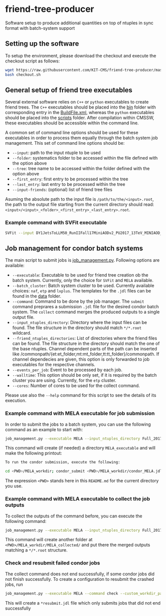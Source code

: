 # friend-tree-producer
Software setup to produce additional quantities on top of ntuples in sync format with batch-system support

## Setting up the software
To setup the environment, please download the checkout and execute the checkout script as follows:

```bash
wget https://raw.githubusercontent.com/KIT-CMS/friend-tree-producer/master/scripts/checkout.sh
bash checkout.sh
```
## General setup of friend tree executables
Several external software relies on `C++` or `python` executables to create friend trees.
The `C++` executables should be placed into the [bin](https://github.com/KIT-CMS/friend-tree-producer/tree/master/bin)
folder with corresponding entry in the [BuildFile.xml](https://github.com/KIT-CMS/friend-tree-producer/tree/master/bin/BuildFile.xml),
whereas the `python` executables should be placed into the [scripts](https://github.com/KIT-CMS/friend-tree-producer/tree/master/scripts) folder.
After compilation within CMSSW, these executables should be accessible within the command line.

A common set of command line options should be used for these executables in order to process them equally through the batch system job management.
This set of command line options should be:

 * `--input`: path to the input ntuple to be used
 * `--folder`: systematics folder to be accessed within the file defined with the option above
 * `--tree`: tree name to be accessed within the folder defined with the option above
 * `--first_entry`: first entry to be processed within the tree
 * `--last_entry`: last entry to be processed within the tree
 * `--input-friends`: (optional) list of friend tree files

Asuming the absolute path to the input file is `/path/to/the/<input>.root`, the path to the output file starting from the current directory should read:
`<input>/<input>_<folder>_<first_entry>_<last_entry>.root`.

### Example command with SVFit executable

```bash
SVFit --input DY1JetsToLLM50_RunIIFall17MiniAODv2_PU2017_13TeV_MINIAOD_madgraph-pythia8_v1.root --folder mt_nominal --last_entry 999 --tree ntuple --first_entry 0
```

## Job management for condor batch systems
The main script to submit jobs is [job_management.py](https://github.com/KIT-CMS/friend-tree-producer/blob/master/scripts/job_management.py). Following options are available:

 * `--executable`: Executable to be used for friend tree creation ob the batch system. Currently, only the choice for `SVFit` and `MELA` available.
 * `--batch_cluster`: Batch system cluster to be used. Currently available choices: `naf`, `etp` and `lxplus`. The templates for the `.jdl` files can be found in the [data](https://github.com/KIT-CMS/friend-tree-producer/tree/master/data) folder.
 * `--command`: Command to be done by the job manager. The `submit` command preprares a submission `.jdl` file for the desired condor batch system. The `collect` command merges the produced outputs to a single output file.
 * `--input_ntuples_directory`: Directory where the input files can be found. The file structure in the directory should match `*/*.root` wildcard.
 * `--friend_ntuples_directories`: List of directories where the friend files can be found. The file structure in the directory should match the one of the base ntuples. Channel dependent parts of the path can be inserted like /commonpath/{et:et_folder,mt:mt_folder,tt:tt_folder}/commonpath. If channel dependecies are given, this option is only forwarded to job executables for the respective channels.
 * `--events_per_job`: Event to be processed by each job.
 * `--walltime`: This option should be only set, if it is required by the batch cluster you are using. Currently, for the `etp` cluster.
 * `--cores`: Number of cores to be used for the collect command.

Please use also the `--help` command for this script to see the details of its execution.

### Example command with MELA executable for job submission
In order to submit the jobs to a batch system, you can use the following command as an example to start with:

```bash
job_management.py --executable MELA --input_ntuples_directory Full_2017_test_mt_11_05_2019/ --batch_cluster etp --command submit --events_per_job 100000 --walltime 3600
```

This command will create (if needed) a directory `MELA_executable` and will make the following printout:

```bash
To run the condor submission, execute the following:

cd <PWD>/MELA_workdir; condor_submit <PWD>/MELA_workdir/condor_MELA.jdl

```

The expression `<PWD>` stands here in this `README.md` for the current directory you use.

### Example command with MELA executable to collect the job outputs
To collect the outputs of the command before, you can execute the following command:

```bash
job_management.py --executable MELA --input_ntuples_directory Full_2017_test_mt_11_05_2019/ --batch_cluster etp --command collect --events_per_job 100000 --walltime 3600 --cores 10
```

This command will create another folder at `<PWD>/MELA_workdir/MELA_collected/` and put there the merged outputs matching a `*/*.root` structure.

### Check and resubmit failed condor jobs
The collect command does not end successfully, if some condor jobs did not finish successfully. To create a configuration to resubmit the crashed jobs, run 

```bash
job_management.py --executable MELA --command check --custom_workdir_path "/path/to/workdir" --logfile path/to/logfile 
```
This will create a `*resubmit.jdl` file which only submits jobs that did not end successfully
